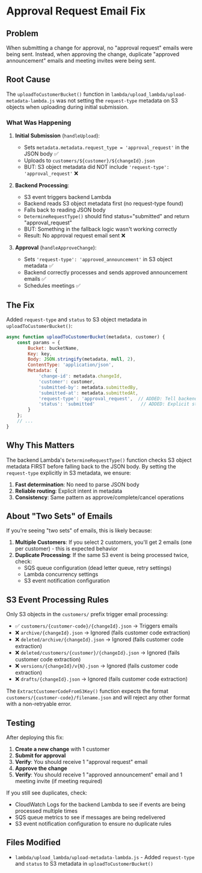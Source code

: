 # Approval Request Email Fix

## Problem

When submitting a change for approval, no "approval request" emails were being sent. Instead, when approving the change, duplicate "approved announcement" emails and meeting invites were being sent.

## Root Cause

The `uploadToCustomerBucket()` function in `lambda/upload_lambda/upload-metadata-lambda.js` was not setting the `request-type` metadata on S3 objects when uploading during initial submission.

### What Was Happening

1. **Initial Submission** (`handleUpload`):
   - Sets `metadata.metadata.request_type = 'approval_request'` in the JSON body ✅
   - Uploads to `customers/${customer}/${changeId}.json`
   - BUT: S3 object metadata did NOT include `'request-type': 'approval_request'` ❌
   
2. **Backend Processing**:
   - S3 event triggers backend Lambda
   - Backend reads S3 object metadata first (no request-type found)
   - Falls back to reading JSON body
   - `DetermineRequestType()` should find status="submitted" and return "approval_request"
   - BUT: Something in the fallback logic wasn't working correctly
   - Result: No approval request email sent ❌

3. **Approval** (`handleApproveChange`):
   - Sets `'request-type': 'approved_announcement'` in S3 object metadata ✅
   - Backend correctly processes and sends approved announcement emails ✅
   - Schedules meetings ✅

## The Fix

Added `request-type` and `status` to S3 object metadata in `uploadToCustomerBucket()`:

```javascript
async function uploadToCustomerBucket(metadata, customer) {
    const params = {
        Bucket: bucketName,
        Key: key,
        Body: JSON.stringify(metadata, null, 2),
        ContentType: 'application/json',
        Metadata: {
            'change-id': metadata.changeId,
            'customer': customer,
            'submitted-by': metadata.submittedBy,
            'submitted-at': metadata.submittedAt,
            'request-type': 'approval_request',  // ADDED: Tell backend this is an approval request
            'status': 'submitted'                 // ADDED: Explicit status in metadata
        }
    };
    // ...
}
```

## Why This Matters

The backend Lambda's `DetermineRequestType()` function checks S3 object metadata FIRST before falling back to the JSON body. By setting the `request-type` explicitly in S3 metadata, we ensure:

1. **Fast determination**: No need to parse JSON body
2. **Reliable routing**: Explicit intent in metadata
3. **Consistency**: Same pattern as approve/complete/cancel operations

## About "Two Sets" of Emails

If you're seeing "two sets" of emails, this is likely because:

1. **Multiple Customers**: If you select 2 customers, you'll get 2 emails (one per customer) - this is expected behavior
2. **Duplicate Processing**: If the same S3 event is being processed twice, check:
   - SQS queue configuration (dead letter queue, retry settings)
   - Lambda concurrency settings
   - S3 event notification configuration

## S3 Event Processing Rules

Only S3 objects in the `customers/` prefix trigger email processing:

- ✅ `customers/{customer-code}/{changeId}.json` → Triggers emails
- ❌ `archive/{changeId}.json` → Ignored (fails customer code extraction)
- ❌ `deleted/archive/{changeId}.json` → Ignored (fails customer code extraction)
- ❌ `deleted/customers/{customer}/{changeId}.json` → Ignored (fails customer code extraction)
- ❌ `versions/{changeId}/v{N}.json` → Ignored (fails customer code extraction)
- ❌ `drafts/{changeId}.json` → Ignored (fails customer code extraction)

The `ExtractCustomerCodeFromS3Key()` function expects the format `customers/{customer-code}/filename.json` and will reject any other format with a non-retryable error.

## Testing

After deploying this fix:

1. **Create a new change** with 1 customer
2. **Submit for approval**
3. **Verify**: You should receive 1 "approval request" email
4. **Approve the change**
5. **Verify**: You should receive 1 "approved announcement" email and 1 meeting invite (if meeting required)

If you still see duplicates, check:
- CloudWatch Logs for the backend Lambda to see if events are being processed multiple times
- SQS queue metrics to see if messages are being redelivered
- S3 event notification configuration to ensure no duplicate rules

## Files Modified

- `lambda/upload_lambda/upload-metadata-lambda.js` - Added `request-type` and `status` to S3 metadata in `uploadToCustomerBucket()`
